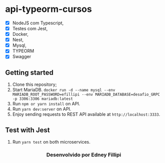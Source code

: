 # api-typeorm-cursos

- [x] NodeJS com Typescript, 
- [x] Testes com Jest, 
- [x] Docker, 
- [x] Nest, 
- [x] Mysql, 
- [x] TYPEORM
- [x] Swagger

## Getting started

1. Clone this repository;<br />
2. Start MariaDB. `docker run -d --name mysql --env MARIADB_ROOT_PASSWORD=efillipi --env MARIADB_DATABASE=desafio_GRPC -p 3306:3306 mariadb:latest`<br />
3. Run `npm or yarn install` on API.<br />
4. Run `yarn dev:server` on API.<br />
5. Enjoy sending requests to REST API available at `http://localhost:3333`.<br />


## Test with Jest

1. Run `yarn test` on both microservices.<br />


<h3 align="center">Desenvolvido por  Edney Fillipi </h3>

